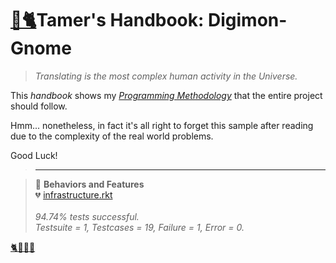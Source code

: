 # [🏡🐈](http://digignome.gyoudmon.org)Tamer's Handbook: Digimon-Gnome

> _Translating is the most complex human activity in the Universe._

This _handbook_ shows my _[Programming
Methodology](https://github.com/digital-world/DigiGnome)_ that the
entire project should follow.

Hmm... nonetheless, in fact it's all right to forget this sample after
reading due to the complexity of the real world problems.

Good Luck!

> ---

> 📖 **Behaviors and
> Features**<br>💔 [infrastructure.rkt](http://digignome.gyoudmon.org/infrastructure.rkt)<br> <br>_94.74%
> tests successful._<br>_Testsuite = 1, Testcases = 19, Failure = 1, Error
> = 0._

[🐈🐾🐾🐾](http://digignome.gyoudmon.org)
